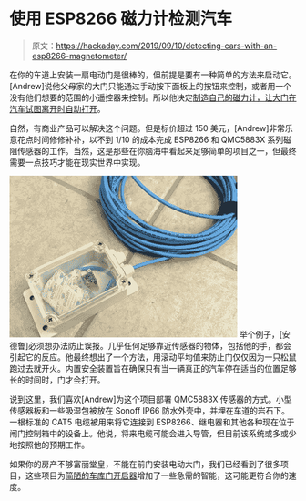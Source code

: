 # 使用 ESP8266 磁力计检测汽车

> 原文：<https://hackaday.com/2019/09/10/detecting-cars-with-an-esp8266-magnetometer/>

在你的车道上安装一扇电动门是很棒的，但前提是要有一种简单的方法来启动它。[Andrew]说他父母家的大门只能通过手动按下面板上的按钮来控制，或者用一个没有他们想要的范围的小遥控器来控制。所以他决定[制造自己的磁力计，让大门在汽车试图离开时自动打开](https://hackaday.io/project/167542-vehicle-detection-with-d1-mini-and-magnetometer)。

自然，有商业产品可以解决这个问题。但是标价超过 150 美元，[Andrew]非常乐意花点时间修修补补，以不到 1/10 的成本完成 ESP8266 和 QMC5883X 系列磁阻传感器的工作。当然，这是那些在你脑海中看起来足够简单的项目之一，但最终需要一点技巧才能在现实世界中实现。

[![](img/838369d9d4d8fb1ed1d1e27101580601.png)](https://hackaday.com/wp-content/uploads/2019/09/espmag_detail.jpg) 举个例子，[安德鲁]必须想办法防止误报。几乎任何足够靠近传感器的物体，包括他的手，都会引起它的反应。他最终想出了一个方法，用滚动平均值来防止门仅仅因为一只松鼠跑过去就开火。内置安全装置旨在确保只有当一辆真正的汽车停在适当的位置足够长的时间时，门才会打开。

说到这里，我们喜欢[Andrew]为这个项目部署 QMC5883X 传感器的方式。小型传感器板和一些吸湿包被放在 Sonoff IP66 防水外壳中，并埋在车道的岩石下。一根标准的 CAT5 电缆被用来将它连接到 ESP8266、继电器和其他各种现在位于闸门控制箱中的设备上。他说，将来电缆可能会进入导管，但目前该系统或多或少地按照他的预期工作。

如果你的房产不够富丽堂皇，不能在前门安装电动大门，我们已经看到了很多项目，这些项目为[简陋的车库门开启器](https://hackaday.com/2019/07/15/the-trials-and-tribulations-of-building-an-iot-garage-door-opener/)增加了一些急需的智能，这可能更符合你的速度。
